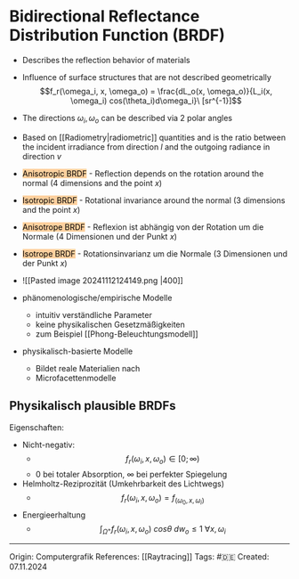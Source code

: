 # Bidirectional Reflectance Distribution Function (BRDF)

- Describes the reflection behavior of materials 
- Influence of surface structures that are not described geometrically
$$f_r(\omega_i, x, \omega_o) = \frac{dL_o(x, \omega_o)}{L_i(x, \omega_i) cos(\theta_i)d\omega_i}\ [sr^{-1}]$$

- The directions $\omega_i, \omega_o$ can be described via 2 polar angles
- Based on [[Radiometry|radiometric]] quantities and is the ratio between the incident irradiance from direction $l$ and the outgoing radiance in direction $v$

- <mark style="background: #FFB86CA6;">Anisotropic BRDF</mark> - Reflection depends on the rotation around the normal (4 dimensions and the point $x$)
- <mark style="background: #FFB86CA6;">Isotropic BRDF</mark> - Rotational invariance around the normal (3 dimensions and the point $x$)

- <mark style="background: #FFB86CA6;">Anisotrope BRDF</mark> - Reflexion ist abhängig von der Rotation um die Normale (4 Dimensionen und der Punkt $x$)
- <mark style="background: #FFB86CA6;">Isotrope BRDF</mark> - Rotationsinvarianz um die Normale (3 Dimensionen und der Punkt $x$)
- ![[Pasted image 20241112124149.png |400]]

- phänomenologische/empirische Modelle
	- intuitiv verständliche Parameter
	- keine physikalischen Gesetzmäßigkeiten
	- zum Beispiel [[Phong-Beleuchtungsmodell]]
- physikalisch-basierte Modelle
	- Bildet reale Materialien nach
	- Microfacettenmodelle

## Physikalisch plausible BRDFs

Eigenschaften:
- Nicht-negativ:
	- $$f_r(\omega_i, x, \omega_o)\in[0; \infty)$$
	- $0$ bei totaler Absorption, $\infty$ bei perfekter Spiegelung
- Helmholtz-Reziprozität (Umkehrbarkeit des Lichtwegs)
	- $$f_r(\omega_i, x, \omega_o) = f_(\omega_0, x, \omega_i)$$
- Energieerhaltung
	- $$\int_{\Omega^+} f_r(\omega_i, x, \omega_o)\ cos\theta\ dw_o \leq 1\ \forall x, \omega_i$$


---

Origin: Computergrafik
References: [[Raytracing]]
Tags: #🇩🇪 
Created: 07.11.2024

